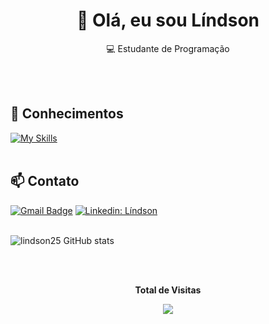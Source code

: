 <h1 align="center">👋 Olá, eu sou Líndson</h1>

<p align="center">
  💻 Estudante de Programação
</p><br><br>


## 🚀 Conhecimentos
[![My Skills](https://skillicons.dev/icons?i=java,spring,vscode,mysql,git,github,idea,maven,eclipse,postman)](https://skillicons.dev)<br><br>


## 📫 Contato

[![Gmail Badge](https://img.shields.io/badge/-Email-006bed?style=flat-square&logo=Gmail&logoColor=white&link=mailto:{lindson_lucas@live.com})](mailto:{lindson_lucas@live.com})
[![Linkedin: Líndson](https://img.shields.io/badge/-lindsonsouza-blue?style=flat-square&logo=Linkedin&logoColor=white&link=https://www.linkedin.com/in/lindson-souza)](https://www.linkedin.com/in/lindson-souza)<br><br>


![lindson25 GitHub stats](https://github-readme-stats.vercel.app/api?username=lindson25&show_icons=true&theme=chartreuse-dark)<br><br>

<div align="center">
<br><p align="centre"><b>Total de Visitas</b></p>  
<p align="center"><img align="center" src="https://profile-counter.glitch.me/{lindson25}/count.svg" /></p> 
<br></div>
